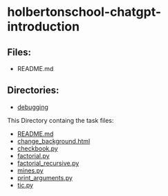 # holbertonschool-chatgpt-introduction

## Files:

* README.md

## Directories:

* [debugging](./debugging/)

This Directory containg the task files:

   * [README.md](./debugging/README.md)
   * [change_background.html](./debugging/change_background.html)
   * [checkbook.py](./debugging/checkbook.py)
   * [factorial.py](./debugging/factorial.py)
   * [factorial_recursive.py](./debugging/factorial_recursive.py)
   * [mines.py](./debugging/mines.py)
   * [print_arguments.py](./debugging/print_arguments.py)
   * [tic.py](./debugging/tic.py)
